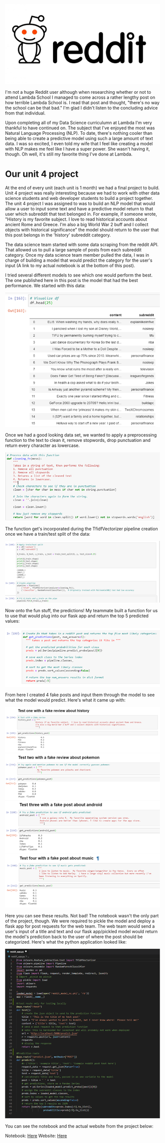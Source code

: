 ![Reddit Logo](/img/Reddit_logo.PNG)

I'm not a huge Reddit user although when researching whether or not to attend Lambda School I managed to come across a rather lengthy post on how terrible Lambda School is.  I read that post and thought, "there's no way the school can be that bad."  I'm glad I didn't listen to the concluding advice from that individual.

Upon completing all of my Data Science curriculumn at Lambda I'm very thankful to have continued on.  The subject that I've enjoyed the most was Natural Language Processing (NLP).  To date, there's nothing cooler than being able to create a predictive model using such a large amount of text data.  I was so excited, I even told my wife that I feel like creating a model with NLP makes me feel like I have a super power.  She wasn't having it, though.  Oh well, it's still my favorite thing I've done at Lambda.

# Our unit 4 project

At the end of every unit (each unit is 1 month) we had a final project to build.  Unit 4 project was really interesting because we had to work with other data science students and web developer students to build a project together.  The unit 4 project I was assigned to was to build an NLP model that would allow a user to input some text and have a predictive model return to that user which subreddit that text belonged in.  For example, if someone wrote, "History is my favorite subject.  I love to read historical accounts about ancient Rome and Greece. I'm also a big World War 2 buff and I collect objects with historical significance" the model should return to the user that this post belongs in the 'history' subreddit category.

The data science team started with some data scraping from the reddit API.  That allowed us to pull a large sample of posts from each subreddit category.  Once my data science team member pulled the data, I was in charge of building a model that would predict the category for the user's input (A link to my actual notebook is at the bottom of this post).

I tried several different models to see which one would perform the best.  The one published here in this post is the model that had the best performance.  We started with this data:

![Data Frame](/img/reddit_df.PNG)

Once we had a good looking data set, we wanted to apply a preprocessing function to the text to clean it, remove stopwords, drop punctuation and return every character as lowercase.

![Preprocessing FN](/img/reddit_preprocessing.PNG)

The function get's incorporated during the TfidfVectorizer pipeline creation once we have a train/test split of the data:

![Reddit Model](/img/reddit_model.PNG)

Now onto the fun stuff, the predictions!  My teammate built a function for us to use that would plug into our flask app and return the top 5 predicted values:

![Reddit Return Function](/img/reddit_return_fn.PNG)

From here I created 4 fake posts and input them through the model to see what the model would predict.  Here's what it came up with:

![Test One](/img/reddit_test_one.PNG)
![Test Two](/img/reddit_test_two.PNG)
![Test Three](/img/reddit_test_three.PNG)
![Test Four](/img/reddit_test_four.PNG)

Here you can see these results.  Not bad! The notebook wasn't the only part of the project, though.  We were required to pickle the model and deploy a flask app for post requests for the web team.  The web team would send a user's input of a title and text and our flask app/pickled model would return the model's prediction back to the user of where the post should be categorized.  Here's what the python application looked like:

![Web App](/img/reddit_api.PNG)

You can see the notebook and the actual website from the project below:

Notebook: [Here](https://github.com/GitNick88/GitNick88.github.io/blob/master/Unit_4_Build_NLP_Model1.ipynb)
Website: [Here](https://whereinreddit.netlify.app/)
